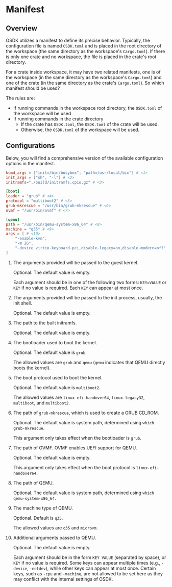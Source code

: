 # Manifest

## Overview

OSDK utilizes a manifest to define its precise behavior.
Typically, the configuration file is named `OSDK.toml`
and is placed in the root directory of the workspace
(the same directory as the workspace's `Cargo.toml`).
If there is only one crate and no workspace,
the file is placed in the crate's root directory.

For a crate inside workspace,
it may have two related manifests,
one is of the workspace
(in the same directory as the workspace's `Cargo.toml`)
and one of the crate
(in the same directory as the crate's `Cargo.toml`).
So which manifest should be used?

The rules are:

- If running commands in the workspace root directory,
the `OSDK.toml` of the workspace will be used
- If running commands in the crate directory
  - If the crate has `OSDK.toml`,
  the `OSDK.toml` of the crate will be used.
  - Otherwise, the `OSDK.toml` of the workspace will be used.

## Configurations

Below, you will find a comprehensive version of
the available configuration options in the manifest.

```toml
kcmd_args = ["init=/bin/busybox", "path=/usr/local/bin"] # <1>
init_args = ["sh", "-l"] # <2>
initramfs="./build/initramfs.cpio.gz" # <3>

[boot]
loader = "grub" # <4>
protocol = "multiboot2" # <5>
grub-mkrescue = "/usr/bin/grub-mkrescue" # <6>
ovmf = "/usr/bin/ovmf" # <7>

[qemu]
path = "/usr/bin/qemu-system-x86_64" # <8>
machine = "q35" # <9>
args = [ # <10>
    "-enable-kvm",
    "-m 2G", 
    "-device virtio-keyboard-pci,disable-legacy=on,disable-modern=off"
] 
```

1. The arguments provided will be passed to the guest kernel.

    Optional. The default value is empty.

    Each argument should be in one of the following two forms:
    `KEY=VALUE` or `KEY` if no value is required.
    Each `KEY` can appear at most once.

2. The arguments provided will be passed to the init process,
usually, the init shell.

    Optional. The default value is empty.

3. The path to the built initramfs.

    Optional. The default value is empty.

4. The bootloader used to boot the kernel.

    Optional. The default value is `grub`.

    The allowed values are `grub` and `qemu`
    (`qemu` indicates that QEMU directly boots the kernel).

5. The boot protocol used to boot the kernel.

    Optional. The default value is `multiboot2`.

    The allowed values are `linux-efi-handover64`,
    `linux-legacy32`, `multiboot`, and `multiboot2`.

6. The path of `grub-mkrescue`,
which is used to create a GRUB CD_ROM.

    Optional. The default value is system path,
    determined using `which grub-mkrescue`.

    This argument only takes effect
    when the bootloader is `grub`.

7. The path of OVMF. OVMF enables UEFI support for QEMU.

    Optional. The default value is empty.

    This argument only takes effect
    when the boot protocol is `linux-efi-handover64`.

8. The path of QEMU.

    Optional. The default value is system path,
    determined using `which qemu-system-x86_64`.

9. The machine type of QEMU.

    Optional. Default is `q35`.

    The allowed values are `q35` and `microvm`.

10. Additional arguments passed to QEMU.

    Optional. The default value is empty.

    Each argument should be in the form `KEY VALUE`
    (separated by space),
    or `KEY` if no value is required.
    Some keys can appear multiple times
    (e.g., `-device`, `-netdev`),
    while other keys can appear at most once.
    Certain keys, such as `-cpu` and `-machine`,
    are not allowed to be set here
    as they may conflict with the internal settings of OSDK.
